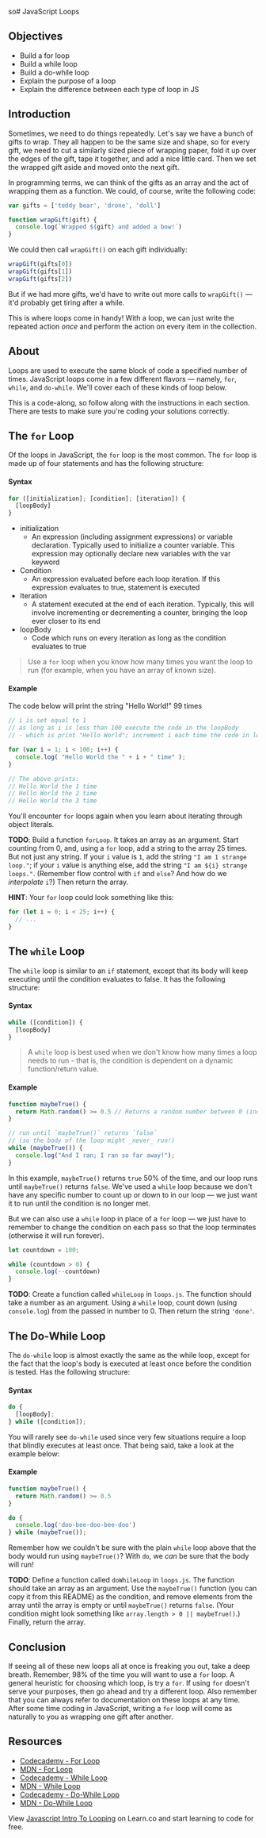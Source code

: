  so# JavaScript Loops

## Objectives
- Build a for loop
- Build a while loop
- Build a do-while loop
- Explain the purpose of a loop
- Explain the difference between each type of loop in JS

## Introduction

Sometimes, we need to do things repeatedly. Let's say we have a bunch of gifts to wrap. They all happen to be the same size and shape, so for every gift, we need to cut a similarly sized piece of wrapping paper, fold it up over the edges of the gift, tape it together, and add a nice little card. Then we set the wrapped gift aside and moved onto the next gift.

In programming terms, we can think of the gifts as an array and the act of wrapping them as a function. We could, of course, write the following code:

``` javascript
var gifts = ['teddy bear', 'drone', 'doll']

function wrapGift(gift) {
  console.log(`Wrapped ${gift} and added a bow!`)
}
```

We could then call `wrapGift()` on each gift individually:

``` javascript
wrapGift(gifts[0])
wrapGift(gifts[1])
wrapGift(gifts[2])
```

But if we had more gifts, we'd have to write out more calls to `wrapGift()` — it'd probably get tiring after a while.

This is where loops come in handy! With a loop, we can just write the repeated action _once_ and perform the action on every item in the collection.

## About

Loops are used to execute the same block of code a specified number of times. JavaScript loops come in a few different flavors — namely, `for`, `while`, and `do-while`. We'll cover each of these kinds of loop below.

This is a code-along, so follow along with the instructions in each section. There are tests to make sure you're coding your solutions correctly.

## The `for` Loop

Of the loops in JavaScript, the `for` loop is the most common. The `for` loop is made up of four statements and has the following structure:

#### Syntax

```javascript
for ([initialization]; [condition]; [iteration]) {
  [loopBody]
}
```

- initialization
  - An expression (including assignment expressions) or variable declaration. Typically used to initialize a counter variable. This expression may optionally declare new variables with the var keyword
- Condition
  - An expression evaluated before each loop iteration. If this expression evaluates to true, statement is executed
- Iteration
  - A statement executed at the end of each iteration. Typically, this will involve incrementing or decrementing a counter, bringing the loop ever closer to its end
- loopBody
  - Code which runs on every iteration as long as the condition evaluates to true

> Use a `for` loop when you know how many times you want the loop to run (for example, when you have an array of known size).

#### Example

The code below will print the string "Hello World!" 99 times

```javascript
// i is set equal to 1
// as long as i is less than 100 execute the code in the loopBody
// - which is print "Hello World"; increment i each time the code in loopBody is executed

for (var i = 1; i < 100; i++) {
  console.log( "Hello World the " + i + " time" );
}

// The above prints:
// Hello World the 1 time
// Hello World the 2 time
// Hello World the 3 time
```

You'll encounter `for` loops again when you learn about iterating through object literals.

**TODO**: Build a function `forLoop`. It takes an array as an argument. Start counting from 0, and, using a `for` loop, add a string to the array 25 times. But not just any string. If your `i` value is `1`, add the string `"I am 1 strange loop."`; if your `i` value is anything else, add the string `"I am ${i} strange loops."`. (Remember flow control with `if` and `else`? And how do we _interpolate_ `i`?) Then return the array.

**HINT**: Your `for` loop could look something like this:

``` javascript
for (let i = 0; i < 25; i++) {
  // ...
}
```

## The `while` Loop

The `while` loop is similar to an `if` statement, except that its body will keep executing until the condition evaluates to false. It has the following structure:

#### Syntax

```javascript
while ([condition]) {
  [loopBody]
}
```

> A `while` loop is best used when we don't know how many times a loop needs to run - that is, the condition is dependent on a dynamic function/return value.

#### Example

```javascript
function maybeTrue() {
  return Math.random() >= 0.5 // Returns a random number between 0 (inclusive) and 1 (exclusive)
}

// run until `maybeTrue()` returns `false`
// (so the body of the loop might _never_ run!)
while (maybeTrue()) {
  console.log("And I ran; I ran so far away!");
}
```

In this example, `maybeTrue()` returns `true` 50% of the time, and our loop runs until `maybeTrue()` returns `false`. We've used a `while` loop because we don't have any specific number to count up or down to in our loop — we just want it to run until the condition is no longer met.

But we can also use a `while` loop in place of a `for` loop — we just have to remember to change the condition on each pass so that the loop terminates (otherwise it will run forever).

``` javascript
let countdown = 100;

while (countdown > 0) {
  console.log(--countdown)
}
```

**TODO**: Create a function called `whileLoop` in `loops.js`. The function should take a number as an argument. Using a `while` loop, count down (using `console.log`) from the passed in number to 0. Then return the string `'done'`.

## The Do-While Loop

The `do-while` loop is almost exactly the same as the while loop, except for the fact that the loop's body is executed at least once before the condition is tested. Has the following structure:

#### Syntax

```javascript
do {
  [loopBody];
} while ([condition]);
```

You will rarely see `do-while` used since very few situations require a loop that blindly executes at least once. That being said, take a look at the example below:

#### Example

```javascript
function maybeTrue() {
  return Math.random() >= 0.5
}

do {
  console.log('doo-bee-doo-bee-doo')
} while (maybeTrue());
```

Remember how we couldn't be sure with the plain `while` loop above that the body would run using `maybeTrue()`? With `do`, we _can_ be sure that the body will run!

**TODO**: Define a function called `doWhileLoop` in `loops.js`. The function should take an array as an argument. Use the `maybeTrue()` function (you can copy it from this README) as the condition, and remove elements from the array until the array is empty or until `maybeTrue()` returns `false`. (Your condition might look something like `array.length > 0 || maybeTrue()`.) Finally, return the array.

## Conclusion

If seeing all of these new loops all at once is freaking you out, take a deep breath. Remember, 98% of the time you will want to use a `for` loop. A general heuristic for choosing which loop, is try a `for`. If using `for` doesn't serve your purposes, then go ahead and try a different loop. Also remember that you can always refer to documentation on these loops at any time. After some time coding in JavaScript, writing a `for` loop will come as naturally to you as wrapping one gift after another.

## Resources

* [Codecademy - For Loop](http://www.codecademy.com/glossary/javascript/loops#for-loops)
* [MDN - For Loop](https://developer.mozilla.org/en-US/docs/Web/JavaScript/Reference/Statements/for)
* [Codecademy - While Loop](http://www.codecademy.com/glossary/javascript/loops#while-loops)
* [MDN - While Loop](https://developer.mozilla.org/en-US/docs/Web/JavaScript/Reference/Statements/while)
* [Codecademy - Do-While Loop](http://www.codecademy.com/glossary/javascript/loops#do-while-loops)
* [MDN - Do-While Loop](https://developer.mozilla.org/en-US/docs/Web/JavaScript/Reference/Statements/do...while)

<p class='util--hide'>View <a href='https://learn.co/lessons/javascript-intro-to-looping'>Javascript Intro To Looping</a> on Learn.co and start learning to code for free.</p>
